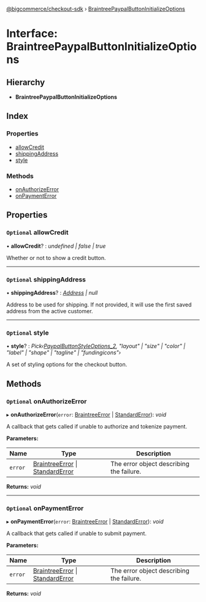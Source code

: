[@bigcommerce/checkout-sdk](../README.md) › [BraintreePaypalButtonInitializeOptions](braintreepaypalbuttoninitializeoptions.md)

# Interface: BraintreePaypalButtonInitializeOptions

## Hierarchy

* **BraintreePaypalButtonInitializeOptions**

## Index

### Properties

* [allowCredit](braintreepaypalbuttoninitializeoptions.md#optional-allowcredit)
* [shippingAddress](braintreepaypalbuttoninitializeoptions.md#optional-shippingaddress)
* [style](braintreepaypalbuttoninitializeoptions.md#optional-style)

### Methods

* [onAuthorizeError](braintreepaypalbuttoninitializeoptions.md#optional-onauthorizeerror)
* [onPaymentError](braintreepaypalbuttoninitializeoptions.md#optional-onpaymenterror)

## Properties

### `Optional` allowCredit

• **allowCredit**? : *undefined | false | true*

Whether or not to show a credit button.

___

### `Optional` shippingAddress

• **shippingAddress**? : *[Address](address.md) | null*

Address to be used for shipping.
If not provided, it will use the first saved address from the active customer.

___

### `Optional` style

• **style**? : *Pick‹[PaypalButtonStyleOptions_2](paypalbuttonstyleoptions_2.md), "layout" | "size" | "color" | "label" | "shape" | "tagline" | "fundingicons"›*

A set of styling options for the checkout button.

## Methods

### `Optional` onAuthorizeError

▸ **onAuthorizeError**(`error`: [BraintreeError](braintreeerror.md) | [StandardError](../classes/standarderror.md)): *void*

A callback that gets called if unable to authorize and tokenize payment.

**Parameters:**

Name | Type | Description |
------ | ------ | ------ |
`error` | [BraintreeError](braintreeerror.md) &#124; [StandardError](../classes/standarderror.md) | The error object describing the failure.  |

**Returns:** *void*

___

### `Optional` onPaymentError

▸ **onPaymentError**(`error`: [BraintreeError](braintreeerror.md) | [StandardError](../classes/standarderror.md)): *void*

A callback that gets called if unable to submit payment.

**Parameters:**

Name | Type | Description |
------ | ------ | ------ |
`error` | [BraintreeError](braintreeerror.md) &#124; [StandardError](../classes/standarderror.md) | The error object describing the failure.  |

**Returns:** *void*
